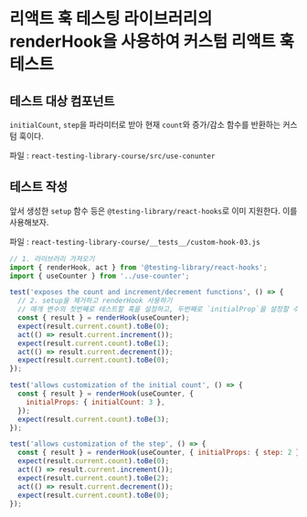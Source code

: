 # 리액트 훅 테스팅 라이브러리의 renderHook을 사용하여 커스텀 리액트 훅 테스트

## 테스트 대상 컴포넌트

`initialCount`, `step`을 파라미터로 받아 현재 `count`와 증가/감소 함수를 반환하는 커스텀 훅이다.

파일 : `react-testing-library-course/src/use-conunter`

## 테스트 작성

앞서 생성한 `setup` 함수 등은 `@testing-library/react-hooks`로 이미 지원한다.
이를 사용해보자.

파일 : `react-testing-library-course/__tests__/custom-hook-03.js`

```js
// 1. 라이브러리 가져오기
import { renderHook, act } from '@testing-library/react-hooks';
import { useCounter } from '../use-counter';

test('exposes the count and increment/decrement functions', () => {
  // 2. setup을 제거하고 renderHook 사용하기
  // 매개 변수의 첫번째로 테스트할 훅을 설정하고, 두번째로 `initialProp`을 설정할 수 있다.
  const { result } = renderHook(useCounter);
  expect(result.current.count).toBe(0);
  act(() => result.current.increment());
  expect(result.current.count).toBe(1);
  act(() => result.current.decrement());
  expect(result.current.count).toBe(0);
});

test('allows customization of the initial count', () => {
  const { result } = renderHook(useCounter, {
    initialProps: { initialCount: 3 },
  });
  expect(result.current.count).toBe(3);
});

test('allows customization of the step', () => {
  const { result } = renderHook(useCounter, { initialProps: { step: 2 } });
  expect(result.current.count).toBe(0);
  act(() => result.current.increment());
  expect(result.current.count).toBe(2);
  act(() => result.current.decrement());
  expect(result.current.count).toBe(0);
});
```
